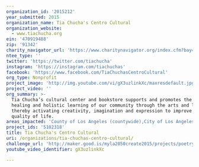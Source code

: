 ```yaml
---
organization_id: '2015212'
year_submitted: 2015
organization_name: Tia Chucha's Centro Cultural
organization_website:
  - www.tiachucha.org
ein: '470919488'
zip: '91342'
charity_navigator_url: 'https://www.charitynavigator.org/index.cfm?bay=search.profile&ein=470919488'
ntee_type: ''
twitter: 'https://twitter.com/tiachucha'
instagram: 'https://instagram.com/tiachuchas'
facebook: 'https://www.facebook.com/TiaChuchasCentroCultural'
org_type: Nonprofit
project_image: 'http://img.youtube.com/vi/gX3uzlinkXc/maxresdefault.jpg'
project_video: ''
org_summary: >-
  Tia Chucha’s cultural center and bookstore supports and promotes the growth,
  healing and holistic learning of our community through the arts and literacy,
  thereby activating creativity, imagination and expression to improve our
  quality of life.
areas_impacted: 'County of Los Angeles (countywide),City of Los Angeles (citywide)'
project_ids: '5102318'
title: Tia Chucha's Centro Cultural
uri: /organizations/tia-chuchas-centro-cultural/
challenge_url: 'http://maker.good.is/myla2050create2015/projects/poetry.html'
youtube_video_identifier: gX3uzlinkXc

---
```

